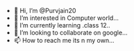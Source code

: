 - 👋 Hi, I’m @Purvjain20
- 👀 I’m interested in Computer world...
- 🌱 I’m currently learning .class 12..
- 💞️ I’m looking to collaborate on google...
- 📫 How to reach me its n my own...

<!---
Purvjain20/Purvjain20 is a ✨ special ✨ repository because its `README.md` (this file) appears on your GitHub profile.
You can click the Preview link to take a look at your changes.
--->
